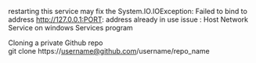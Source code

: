restarting this service may fix the System.IO.IOException: Failed to bind to address http://127.0.0.1:PORT: address already in use issue : Host Network Service on windows Services program  


Cloning a private Github repo  
git clone https://username@github.com/username/repo_name  
